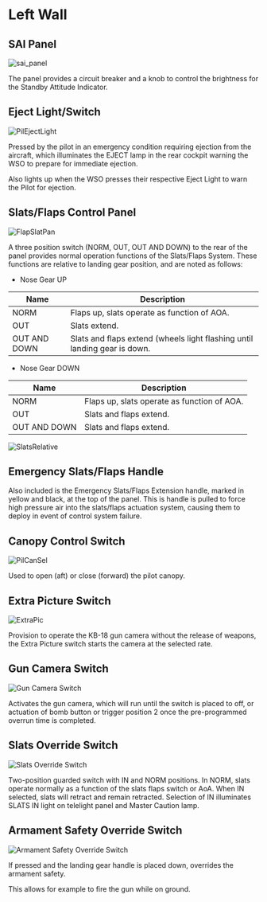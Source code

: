 # Left Wall

## SAI Panel

![sai_panel](../../../img/sai_panel.jpg)

The panel provides a circuit breaker and a knob to control the brightness for
the Standby Attitude Indicator.

## Eject Light/Switch

![PilEjectLight](../../../img/pilot_eject_light.jpg)

Pressed by the pilot in an emergency condition requiring ejection from the
aircraft, which illuminates the EJECT lamp in the rear cockpit warning the WSO
to prepare for immediate ejection.

Also lights up when the WSO presses their respective Eject Light to warn the
Pilot for ejection.

## Slats/Flaps Control Panel

![FlapSlatPan](../../../img/FlapSlatPan.jpg)

A three position switch (NORM, OUT, OUT AND DOWN) to the rear of the panel
provides normal operation functions of the Slats/Flaps System. These functions
are relative to landing gear position, and are noted as follows:

- Nose Gear UP

| Name         | Description                                                               |
| ------------ | ------------------------------------------------------------------------- |
| NORM         | Flaps up, slats operate as function of AOA.                               |
| OUT          | Slats extend.                                                             |
| OUT AND DOWN | Slats and flaps extend (wheels light flashing until landing gear is down. |

- Nose Gear DOWN

| Name         | Description                                 |
| ------------ | ------------------------------------------- |
| NORM         | Flaps up, slats operate as function of AOA. |
| OUT          | Slats and flaps extend.                     |
| OUT AND DOWN | Slats and flaps extend.                     |

![SlatsRelative](../../../img/SlatsRelative.jpg)

## Emergency Slats/Flaps Handle

Also included is the Emergency Slats/Flaps Extension handle, marked in yellow
and black, at the top of the panel. This is handle is pulled to force high
pressure air into the slats/flaps actuation system, causing them to deploy in
event of control system failure.

## Canopy Control Switch

![PilCanSel](../../../img/PilCanSel.jpg)

Used to open (aft) or close (forward) the pilot canopy.

## Extra Picture Switch

![ExtraPic](../../../img/ExtraPic.jpg)

Provision to operate the KB-18 gun camera without the release of weapons, the
Extra Picture switch starts the camera at the selected rate.

## Gun Camera Switch

![Gun Camera Switch](../../../img/GunCamSwtch.jpg)

Activates the gun camera, which will run until the switch is placed to off, or
actuation of bomb button or trigger position 2 once the pre-programmed overrun
time is completed.

## Slats Override Switch

![Slats Override Switch](../../../img/SlatsOvrd.jpg)

Two-position guarded switch with IN and NORM positions. In NORM, slats operate
normally as a function of the slats flaps switch or AoA. When IN selected, slats
will retract and remain retracted. Selection of IN illuminates SLATS IN light on
telelight panel and Master Caution lamp.

## Armament Safety Override Switch

![Armament Safety Override Switch](../../../img/ArmOvrd.jpg)

If pressed and the landing gear handle is placed down, overrides the armament
safety.

This allows for example to fire the gun while on ground.
